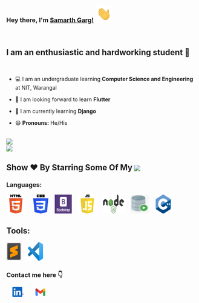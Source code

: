 ### Hey there, I'm [Samarth Garg!](https://github.com/GargSamarth) <img height="45px" src="https://github.com/GargSamarth/GargSamarth/blob/main/assets/waving_hand.gif">

<br>

## I am an enthusiastic and hardworking student :slightly_smiling_face:

<br>

- :computer: I am an undergraduate learning **Computer Science and Engineering** at NIT, Warangal

- :seedling: I am looking forward to learn **Flutter**

- :iphone: I am currently learning **Django**

- :smile: **Pronouns:** He/His

<br>

<a href="https://github-readme-stats.vercel.app/api?username=GargSamarth&show_icons=true&theme=dracula">
  <img align="center" src="https://github-readme-stats.vercel.app/api?username=GargSamarth&show_icons=true&theme=dracula&custom_title=My GitHub Stats" />
</a>
<br>
<a href="https://github-readme-stats.vercel.app/api/top-langs/?username=GargSamarth&layout=compact&langs_count=8">
  <img align="center" src="https://github-readme-stats.vercel.app/api/top-langs/?username=GargSamarth&layout=compact&langs_count=10&theme=dracula" />
</a>

<h2 align="left">Show ❤️ By Starring Some Of My <a href='https://github.com/GargSamarth?tab=repositories'><img align='center'  height="24" src="https://img.shields.io/badge/Repos!😊-lightpink.svg?&style=for-the-badge&logo=shruti-mayank&logoColor=blue" /></a></h2>

### Languages:

<p align="left">
  <img src="https://github.com/GargSamarth/GargSamarth/blob/main/assets/html.png" alt="html" width="50" height="50" style="padding-right: 5px;" /> &nbsp;&nbsp;
  <img src="https://github.com/GargSamarth/GargSamarth/blob/main/assets/css.png" alt="css" width="40" height="50" style="padding-right: 5px;" />&nbsp;&nbsp;
  <img src="https://github.com/GargSamarth/GargSamarth/blob/main/assets/bootstrap.png" alt="Bootstrap" width="45" height="50" style="padding-right: 5px;" />&nbsp;&nbsp; 
  <img src="https://github.com/GargSamarth/GargSamarth/blob/main/assets/js.png" alt="Javascript" width="50" height="50" style="padding-right: 5px;" />&nbsp;&nbsp;
  <img src="https://github.com/GargSamarth/GargSamarth/blob/main/assets/node.png" alt="Node Js" width="55" height="50" style="padding-right: 5px;" />&nbsp;&nbsp;
  <img src="https://github.com/GargSamarth/GargSamarth/blob/main/assets/o_sql.png" alt="Oraclesql" width="50" height="50" style="padding-right: 5px;" />&nbsp;&nbsp;
  <img src="https://github.com/GargSamarth/GargSamarth/blob/main/assets/c++.png" alt="C++" width="40" height="50" style="padding-right: 5px;" />&nbsp;&nbsp;
</p>

## Tools:

<p align="left">
  <img src="https://github.com/GargSamarth/GargSamarth/blob/main/assets/sublime_text.jpg" alt="sublime_text" width="40" height="50" style="padding-right: 5px;" />&nbsp;&nbsp; 
  <img src="https://github.com/GargSamarth/GargSamarth/blob/main/assets/vscode.png" alt="vscode" width="40" height="50" style="padding-right: 5px;" />&nbsp;&nbsp;
</p>

### Contact me here :point_down:

&nbsp; &nbsp; <a href="https://www.linkedin.com/in/samarth-garg-a89511194/">
<img align="center" width="26px" src="https://github.com/GargSamarth/GargSamarth/blob/main/assets/linkedin.jpeg" />
</a> &nbsp; &nbsp; &nbsp; &nbsp;
<a href="mailto:samarthgarg0901@gmail.com">
<img align="center" width="26px" src="https://github.com/GargSamarth/GargSamarth/blob/main/assets/gmail.png" />
</a>
<br>
